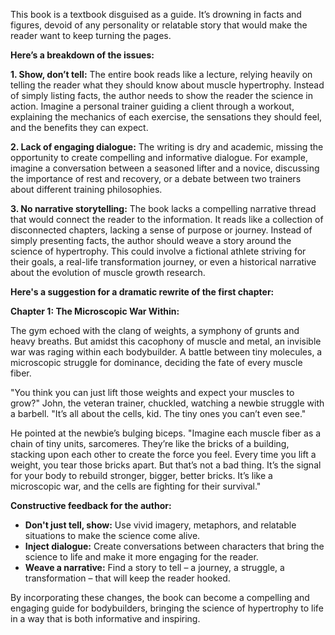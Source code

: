 This book is a textbook disguised as a guide. It’s drowning in facts and figures, devoid of any personality or relatable story that would make the reader want to keep turning the pages.  

**Here’s a breakdown of the issues:**

**1. Show, don’t tell:** The entire book reads like a lecture,  relying heavily on  telling the reader what they should know about muscle hypertrophy.  Instead of simply listing facts, the author needs to show the reader the science in action. Imagine a personal trainer guiding a client through a workout, explaining the mechanics of each exercise, the sensations they should feel, and the benefits they can expect.  

**2.  Lack of engaging dialogue:** The writing is dry and academic,  missing the opportunity to create compelling and informative dialogue.  For example, imagine a conversation between a seasoned lifter and a novice,  discussing  the importance of rest and recovery, or  a debate between two trainers about different training philosophies. 

**3.  No narrative storytelling:**  The book lacks a compelling narrative thread that would connect the reader to the information.  It reads like a collection of disconnected chapters, lacking a sense of purpose or journey.  Instead of simply presenting facts, the author should weave a story around the science of hypertrophy. This could involve a fictional athlete striving for their goals, a real-life transformation journey, or even a historical narrative about the evolution of muscle growth research.

**Here's a suggestion for a dramatic rewrite of the first chapter:**

**Chapter 1:  The Microscopic War Within:**

The gym echoed with the clang of weights, a symphony of grunts and heavy breaths.  But amidst this cacophony of muscle and metal, an invisible war was raging within each bodybuilder. A battle between tiny molecules, a microscopic struggle for dominance,  deciding the fate of every muscle fiber.  

"You think you can just lift those weights and expect your muscles to grow?"  John, the veteran trainer,  chuckled,  watching a newbie  struggle with a barbell.  "It’s all about the cells,  kid. The tiny ones you can’t even see."

He pointed at the newbie’s bulging biceps.  "Imagine each muscle fiber as a chain of tiny units,  sarcomeres.  They’re like the bricks of a building,  stacking upon each other to create the force you feel.   Every time you lift a weight,  you tear those bricks apart.  But that’s not a bad thing.  It’s the signal for your body to rebuild stronger, bigger, better bricks.  It’s like a microscopic war,  and the cells are fighting for their survival."

**Constructive feedback for the author:**

* **Don't just tell, show:**  Use vivid imagery,  metaphors, and relatable situations to make the science come alive. 
* **Inject dialogue:**  Create conversations between characters that bring the science to life and make it more engaging for the reader. 
* **Weave a narrative:**  Find a story to tell – a journey, a struggle, a transformation – that will keep the reader hooked. 

By incorporating these changes, the book can become a compelling and engaging guide for bodybuilders,  bringing the science of hypertrophy to life in a way that is both informative and inspiring. 
